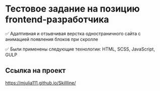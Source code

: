 # Тестовое задание на позицию frontend-разработчика

 ✅ Адаптивная и отзывчивая верстка одностраничного сайта с анимацией появления блоков при скролле
 
 ✅ Были применены следующие технологии: HTML, SCSS, JavaScript, GULP

## Ссылка на проект
https://mjulia111.github.io/Skillline/
